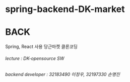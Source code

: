 # spring-backend-DK-market
# BACK
Spring, React 사용 당근마켓 클론코딩

###### lecture : DK-opensource SW
###### backend developer : 32183490 이정우, 32197330 손명진
